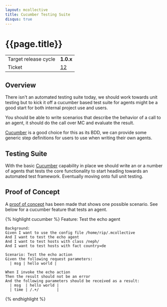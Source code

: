```yaml
---
layout: mcollective
title: Cucumber Testing Suite
disqus: true
---
```


[PoC]: http://github.com/ripienaar/mcollective-cucumber
[Cucumber]: http://github.com/aslakhellesoy/cucumber

# {{page.title}}

|                    |         |
|--------------------|---------|
|Target release cycle|**1.0.x**|
|Ticket              |[12](http://code.google.com/p/mcollective/issues/detail?id=12)|

## Overview

There isn't an automated testing suite today, we should work towards unit testing but to kick it off a cucumber based test suite for agents might be a good start for both internal project use and users.

You should be able to write scenarios that describe the behavior of a call to an agent, it should do the call over MC and evaluate the result.

[Cucumber] is a good choice for this as its BDD, we can provide some generic step definitions for users to use when writing their own agents.

## Testing Suite

With the basic [Cucumber] capability in place we should write an or a number of agents that tests the core functionality to start heading towards an automated test framework.  Eventually moving onto full unit testing.

## Proof of Concept
A [proof of concept][PoC] has been made that shows one possible scenario. See below for a cucumber feature that tests an agent.

{% highlight cucumber %}
Feature: Test the echo agent

    Background:
	Given I want to use the config file /home/rip/.mcollective
	And I want to test the echo agent
	And I want to test hosts with class /neph/
	And I want to test hosts with fact country=de

    Scenario: Test the echo action
	Given the following request parameters:
	  | msg | hello world |

	When I invoke the echo action
	Then the result should not be an error
	And the following parameters should be received as a result:
	  | msg  | hello world |
	  | time | /.+/        |
{% endhighlight %}
